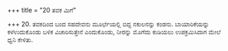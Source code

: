 +++
title = "20 ತವಕ ಮಿಗೆ"

+++
20. ತವಕದಿಂದ ಬಂದ ಸಹದೇವನು ಮೂರ್ಛೆಯಲ್ಲಿ ಬಿದ್ದ ನಕುಲನನ್ನು ಕಂಡನು. ಬಾಯಾರಿಕೆಯನ್ನು ಕಳೆಉದುಕೊಂಡು  ಬಳಿಕ ವಿಚಾರಿಸುತ್ತೇನೆ ಎಂದುಕೊಂಡು, ನೀರನ್ನು ಮೊಗೆದು ಕುಡಿಯಲು ಉಪಕ್ರಮಿಸಿದಾಗ ಮೇಲೆ ಧ್ವನಿ ಕೇಳಿತು.